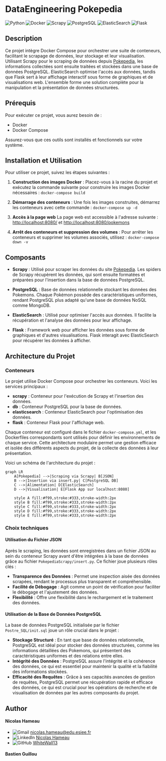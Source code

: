 # DataEngineering Pokepedia
![Python](https://img.shields.io/badge/python-3670A0?style=for-the-badge&logo=python&logoColor=ffdd54)
![Docker](https://img.shields.io/badge/docker-%230db7ed.svg?style=for-the-badge&logo=docker&logoColor=white)
![Scrapy](https://img.shields.io/badge/Scrapy-%2314D08C.svg?style=for-the-badge&logo=scrapy&logoColor=white)
![PostgreSQL](https://img.shields.io/badge/postgresql-%23316192.svg?style=for-the-badge&logo=postgresql&logoColor=white)
![ElasticSearch](https://img.shields.io/badge/Elasticsearch-%23005571.svg?style=for-the-badge&logo=elasticsearch&logoColor=white)
![Flask](https://img.shields.io/badge/flask-%23000.svg?style=for-the-badge&logo=flask&logoColor=white)

## Description

Ce projet intègre Docker Compose pour orchestrer une suite de conteneurs, facilitant le scrapage de données, leur stockage et leur visualisation. Utilisant Scrapy pour le scraping de données depuis [Pokepedia](https://www.pokepedia.fr/), les informations collectées sont ensuite traitées et stockées dans une base de données PostgreSQL. ElasticSearch optimise l'accès aux données, tandis que Flask sert à leur affichage interactif sous forme de graphiques et de visualisations web. L'ensemble forme une solution complète pour la manipulation et la présentation de données structurées.


## Prérequis
Pour exécuter ce projet, vous aurez besoin de :
- Docker
- Docker Compose

Assurez-vous que ces outils sont installés et fonctionnels sur votre système.


## Installation et Utilisation
Pour utiliser ce projet, suivez les étapes suivantes :

1. **Construction des images Docker** :
   Placez-vous à la racine du projet et exécutez la commande suivante pour construire les images Docker nécessaires :
```docker-compose build```

2. **Démarrage des conteneurs** :
Une fois les images construites, démarrez les conteneurs avec cette commande : 
```docker-compose up -d```

3. **Accès à la page web**
La page web est accessible à l'adresse suivante :
[http://localhost:8080/](http://localhost:8080/) et 
[http://localhost:8080/pokemons](http://localhost:8080/pokemons)
        
4. **Arrêt des conteneurs et suppression des volumes** :
Pour arrêter les conteneurs et supprimer les volumes associés, utilisez :
```docker-compose down -v```

## Composants
- **Scrapy** : Utilisé pour scraper les données du site [Pokepedia](https://www.pokepedia.fr/). Les spiders de Scrapy récupèrent les données, qui sont ensuite formatées et préparées pour l'insertion dans la base de données PostgreSQL.

- **PostgreSQL** : Base de données relationnelle stockant les données des Pokemons. Chaque Pokémon possède des caractéristiques uniformes, rendant PostgreSQL plus adapté qu'une base de données NoSQL comme MongoDB.

- **ElasticSearch** : Utilisé pour optimiser l'accès aux données. Il facilite la récupération et l'analyse des données pour leur affichage.

- **Flask** : Framework web pour afficher les données sous forme de graphiques et d'autres visualisations. Flask interagit avec ElasticSearch pour récupérer les données à afficher.

## Architecture du Projet
### Conteneurs
Le projet utilise Docker Compose pour orchestrer les conteneurs. Voici les services principaux :

- **scrapy** : Conteneur pour l'exécution de Scrapy et l'insertion des données.
- **db** : Conteneur PostgreSQL pour la base de données.
- **elasticsearch** : Conteneur ElasticSearch pour l'optimisation des données.
- **flask** : Conteneur Flask pour l'affichage web.

Chaque conteneur est configuré dans le fichier `docker-compose.yml`, et les Dockerfiles correspondants sont utilisés pour définir les environnements de chaque service. Cette architecture modulaire permet une gestion efficace et isolée des différents aspects du projet, de la collecte des données à leur présentation.

Voici un schéma de l'architecture du projet :
```mermaid
graph LR
    A[Pokepedia] -->|Scraping via Scrapy| B[JSON]
    B -->|Insertion via insert.py| C[PostgreSQL DB]
    C -->|Alimentation| D[ElasticSearch]
    D -->|Visualisation| E[Flask App sur localhost:8080]

    style A fill:#f99,stroke:#333,stroke-width:2px
    style B fill:#f99,stroke:#333,stroke-width:2px
    style C fill:#f99,stroke:#333,stroke-width:2px
    style D fill:#f99,stroke:#333,stroke-width:2px
    style E fill:#f99,stroke:#333,stroke-width:2px
```

### Choix techniques 
#### Utilisation du Fichier JSON
Après le scraping, les données sont enregistrées dans un fichier JSON au sein du conteneur Scrapy avant d'être intégrées à la base de données grâce au fichier `PokepediaScrapy/insert.py`. Ce fichier joue plusieurs rôles clés :
- **Transparence des Données** : Permet une inspection aisée des données scrapées, rendant le processus plus transparent et compréhensible.
- **Facilité de Débogage** : Agit comme un point de vérification pour faciliter le débogage et l'ajustement des données.
- **Flexibilité** : Offre une flexibilité dans le rechargement et le traitement des données.

#### Utilisation de la Base de Données PostgreSQL
La base de données PostgreSQL initialisée par le fichier `Postre_SQL/init.sql` joue un rôle crucial dans le projet :
- **Stockage Structuré** : En tant que base de données relationnelle, PostgreSQL est idéal pour stocker des données structurées, comme les informations détaillées des Pokemons, qui présentent des caractéristiques uniformes et des relations entre elles.
- **Intégrité des Données** : PostgreSQL assure l'intégrité et la cohérence des données, ce qui est essentiel pour maintenir la qualité et la fiabilité des informations stockées.
- **Efficacité des Requêtes** : Grâce à ses capacités avancées de gestion de requêtes, PostgreSQL permet une récupération rapide et efficace des données, ce qui est crucial pour les opérations de recherche et de visualisation de données par les autres composants du projet.

## Author
#### Nicolas Hameau  
- ![Gmail](https://img.shields.io/badge/Gmail-D14836?style=for-the-badge&logo=gmail&logoColor=white) [nicolas.hameau@edu.esiee.fr](mailto:nicolas.hameau@edu.esiee.fr)
- ![LinkedIn](https://img.shields.io/badge/linkedin-%230077B5.svg?style=for-the-badge&logo=linkedin&logoColor=white) [Nicolas Hameau](http://linkedin.com/in/nicolas-hameau-13242002)
- ![GitHub](https://img.shields.io/badge/github-%23121011.svg?style=for-the-badge&logo=github&logoColor=white) [WhiteWall13](https://github.com/WhiteWall13)

#### Bastien Guillou